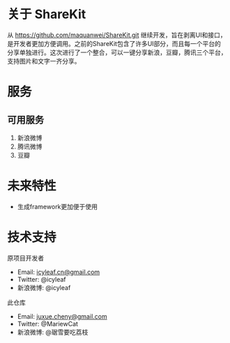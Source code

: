 # 关于 ShareKit

从 https://github.com/maquanwei/ShareKit.git 继续开发，旨在剥离UI和接口，是开发者更加方便调用。之前的ShareKit包含了许多UI部分，而且每一个平台的分享单独进行。这次进行了一个整合，可以一键分享新浪，豆瓣，腾讯三个平台，支持图片和文字一齐分享。


# 服务

## 可用服务

1. 新浪微博
3. 腾讯微博
4. 豆瓣


# 未来特性

* 生成framework更加便于使用


# 技术支持

原项目开发者
* Email: icyleaf.cn@gmail.com
* Twitter: @icyleaf
* 新浪微博: @icyleaf

此仓库
* Email: juxue.cheny@gmail.com
* Twitter: @MariewCat
* 新浪微博: @琚雪要吃荔枝
